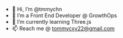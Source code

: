 - 👋 Hi, I’m @tmmychn
- 👀 I’m a Front End Developer @ GrowthOps
- 🌱 I’m currently learning Three.js
- 📫 Reach me @ tommycxy22@gmail.com

<!---
tmmychn/tmmychn is a ✨ special ✨ repository because its `README.md` (this file) appears on your GitHub profile.
You can click the Preview link to take a look at your changes.
--->
